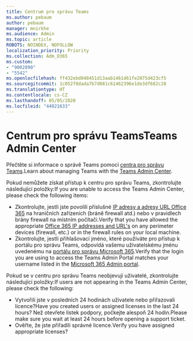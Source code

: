 ```yaml
---
title: Centrum pro správu Teams
ms.author: pebaum
author: pebaum
manager: mnirkhe
ms.audience: Admin
ms.topic: article
ROBOTS: NOINDEX, NOFOLLOW
localization_priority: Priority
ms.collection: Adm_O365
ms.custom:
- "9002890"
- "5542"
ms.openlocfilehash: ff432ebd048451d13aab1461d61fe2075d423cf5
ms.sourcegitcommit: 1c052f8dada7b7d081c61462396e1de3df682c28
ms.translationtype: HT
ms.contentlocale: cs-CZ
ms.lasthandoff: 05/05/2020
ms.locfileid: "44021633"
---
```

# <a name="teams-admin-center"></a><span data-ttu-id="3ba80-102">Centrum pro správu Teams</span><span class="sxs-lookup"><span data-stu-id="3ba80-102">Teams Admin Center</span></span>

<span data-ttu-id="3ba80-103">Přečtěte si informace o správě Teams pomocí [centra pro správu Teams](https://docs.microsoft.com/microsoftteams/manage-teams-skypeforbusiness-admin-center).</span><span class="sxs-lookup"><span data-stu-id="3ba80-103">Learn about managing Teams with the [Teams Admin Center](https://docs.microsoft.com/microsoftteams/manage-teams-skypeforbusiness-admin-center).</span></span>

<span data-ttu-id="3ba80-104">Pokud nemůžete získat přístup k centru pro správu Teams, zkontrolujte následující položky:</span><span class="sxs-lookup"><span data-stu-id="3ba80-104">If you are unable to access the Teams Admin Center, please check the following items:</span></span>

- <span data-ttu-id="3ba80-105">Zkontrolujte, jestli jste povolili příslušné [IP adresy a adresy URL Office 365](https://docs.microsoft.com/Office365/Enterprise/office-365-ip-web-service) na hraničních zařízeních (bráně firewall atd.) nebo v pravidlech brány firewall na místním počítači.</span><span class="sxs-lookup"><span data-stu-id="3ba80-105">Verify that you have allowed the appropriate [Office 365 IP addresses and URL's](https://docs.microsoft.com/Office365/Enterprise/office-365-ip-web-service) on any perimeter devices (firewall, etc.) or in the firewall rules on your local machine.</span></span>
- <span data-ttu-id="3ba80-106">Zkontrolujte, jestli přihlašovací jméno, které používáte pro přístup k portálu pro správu Teams, odpovídá vašemu uživatelskému jménu uvedenému na [portálu pro správu Microsoft 365](https://admin.microsoft.com/Adminportal/Home?source=applauncher#/users).</span><span class="sxs-lookup"><span data-stu-id="3ba80-106">Verify that the login you are using to access the Teams Admin Portal matches your username listed in the [Microsoft 365 Admin portal](https://admin.microsoft.com/Adminportal/Home?source=applauncher#/users).</span></span>

<span data-ttu-id="3ba80-107">Pokud se v centru pro správu Teams neobjevují uživatelé, zkontrolujte následující položky:</span><span class="sxs-lookup"><span data-stu-id="3ba80-107">If users are not appearing in the Teams Admin Center, please check the following:</span></span>

- <span data-ttu-id="3ba80-108">Vytvořili jste v posledních 24 hodinách uživatele nebo přiřazovali licence?</span><span class="sxs-lookup"><span data-stu-id="3ba80-108">Have you created users or assigned licenses in the last 24 hours?</span></span> <span data-ttu-id="3ba80-109">Než otevřete lístek podpory, počkejte alespoň 24 hodin.</span><span class="sxs-lookup"><span data-stu-id="3ba80-109">Please make sure you wait at least 24 hours before opening a support ticket.</span></span>
- <span data-ttu-id="3ba80-110">Ověřte, že jste přiřadili správné licence.</span><span class="sxs-lookup"><span data-stu-id="3ba80-110">Verify you have assigned appropriate licenses?</span></span> 

